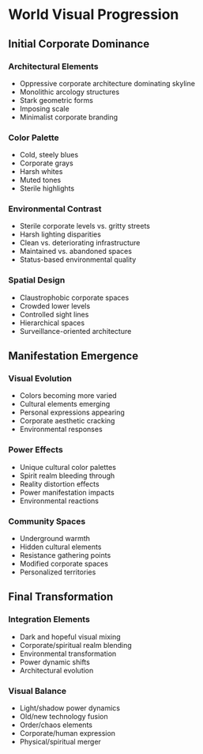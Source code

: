 # World Visual Progression

## Initial Corporate Dominance

### Architectural Elements
- Oppressive corporate architecture dominating skyline
- Monolithic arcology structures
- Stark geometric forms
- Imposing scale
- Minimalist corporate branding

### Color Palette
- Cold, steely blues
- Corporate grays
- Harsh whites
- Muted tones
- Sterile highlights

### Environmental Contrast
- Sterile corporate levels vs. gritty streets
- Harsh lighting disparities
- Clean vs. deteriorating infrastructure
- Maintained vs. abandoned spaces
- Status-based environmental quality

### Spatial Design
- Claustrophobic corporate spaces
- Crowded lower levels
- Controlled sight lines
- Hierarchical spaces
- Surveillance-oriented architecture

## Manifestation Emergence

### Visual Evolution
- Colors becoming more varied
- Cultural elements emerging
- Personal expressions appearing
- Corporate aesthetic cracking
- Environmental responses

### Power Effects
- Unique cultural color palettes
- Spirit realm bleeding through
- Reality distortion effects
- Power manifestation impacts
- Environmental reactions

### Community Spaces
- Underground warmth
- Hidden cultural elements
- Resistance gathering points
- Modified corporate spaces
- Personalized territories

## Final Transformation

### Integration Elements
- Dark and hopeful visual mixing
- Corporate/spiritual realm blending
- Environmental transformation
- Power dynamic shifts
- Architectural evolution

### Visual Balance
- Light/shadow power dynamics
- Old/new technology fusion
- Order/chaos elements
- Corporate/human expression
- Physical/spiritual merger